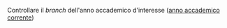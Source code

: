 Controllare il _branch_ dell'anno accademico d'interesse ([anno accademico corrente](https://github.com/tonellotto/siselab/blob/aa1819/README.md))
